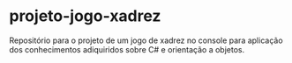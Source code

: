 # projeto-jogo-xadrez
Repositório para o projeto de um jogo de xadrez no console para aplicação dos conhecimentos adiquiridos sobre C# e orientação a objetos.
